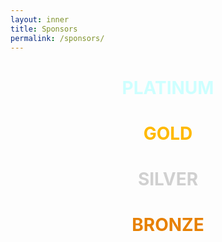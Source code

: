 ```yaml
---
layout: inner
title: Sponsors
permalink: /sponsors/
---
```


<h1 id="platinum" style="color:#cdffff;text-align:center;" markdown="1">
  PLATINUM
</h1>


<h1 style="color:#ffb900;text-align:center;" markdown="1">
  GOLD
</h1>


<h1 style="color:#d0d0d0;text-align:center;" markdown="1">
  SILVER
</h1>


<h1 style="color:#e78000;text-align:center;" markdown="1">
  BRONZE
</h1>
